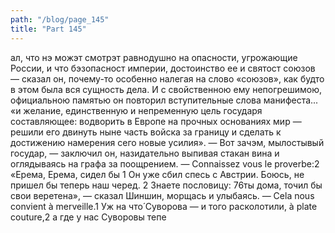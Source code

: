 ```yaml
---
path: "/blog/page_145"
title: "Part 145"
---
```


ал, что нэ можэт смотрэт равнодушно на опасности, угрожающие России, и что бэзопасност империи, достоинство ее и святост союзов — сказал он, почему-то особенно налегая на слово «союзов», как будто в этом была вся сущность дела.
И с свойственною ему непогрешимою, официальною памятью он повторил вступительные слова манифеста... «и желание, единственную и непременную цель государя составляющее: водворить в Европе на прочных основаниях мир — решили его двинуть ныне часть войска за границу и сделать к достижению намерения сего новые усилия».
— Вот зачэм, мылостывый государ, — заключил он, назидательно выпивая стакан вина и оглядываясь на графа за поощрением.
— Connaissez vous le proverbe:2 «Ерема, Ерема, сидел бы 1 Он уже сбил спесь с Австрии. Боюсь, не пришел бы теперь наш черед.
2 Знаете пословицу:
76ты дома, точил бы свои веретена», — сказал Шиншин, морщась и улыбаясь. — Cela nous convient à merveille.1 Уж на что́ Суворова — и того расколотили, à plate couture,2 а где у нас Суворовы тепе
